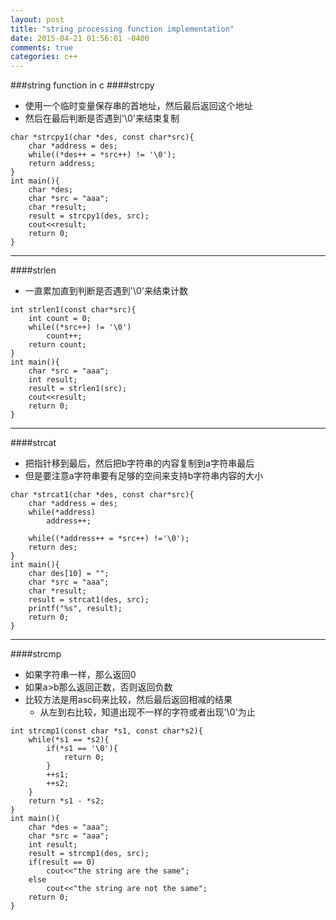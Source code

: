 ```yaml
---
layout: post
title: "string processing function implementation"
date: 2015-04-21 01:56:01 -0400
comments: true
categories: c++
---
```

###string function in c
####strcpy
- 使用一个临时变量保存串的首地址，然后最后返回这个地址
- 然后在最后判断是否遇到'\0'来结束复制
```
char *strcpy1(char *des, const char*src){
	char *address = des;
	while((*des++ = *src++) != '\0');
	return address;
}
int main(){
	char *des;
	char *src = "aaa";
	char *result;
	result = strcpy1(des, src);
	cout<<result;
	return 0;
}
```
--------------------------------------

####strlen
- 一直累加直到判断是否遇到'\0'来结束计数
```
int strlen1(const char*src){
	int count = 0;
	while((*src++) != '\0')
		count++;
	return count;
}
int main(){
	char *src = "aaa";
	int result;
	result = strlen1(src);
	cout<<result;
	return 0;
}
```

--------------------------------------

####strcat
- 把指针移到最后，然后把b字符串的内容复制到a字符串最后
- 但是要注意a字符串要有足够的空间来支持b字符串内容的大小
```
char *strcat1(char *des, const char*src){
	char *address = des;
	while(*address)
		address++;

	while((*address++ = *src++) !='\0');
	return des;
}
int main(){
	char des[10] = "";
	char *src = "aaa";
	char *result;
	result = strcat1(des, src);
	printf("%s", result);
	return 0;
}
```
--------------------------------------

####strcmp
- 如果字符串一样，那么返回0
- 如果a>b那么返回正数，否则返回负数
- 比较方法是用asc码来比较，然后最后返回相减的结果
	- 从左到右比较，知道出现不一样的字符或者出现'\0'为止
```
int strcmp1(const char *s1, const char*s2){
	while(*s1 == *s2){
		if(*s1 == '\0'){
			return 0;
		}
		++s1;
		++s2;
	}
	return *s1 - *s2;
}
int main(){
	char *des = "aaa";
	char *src = "aaa";
	int result;
	result = strcmp1(des, src);
	if(result == 0)
		cout<<"the string are the same";
	else
		cout<<"the string are not the same";
	return 0;
}
```
